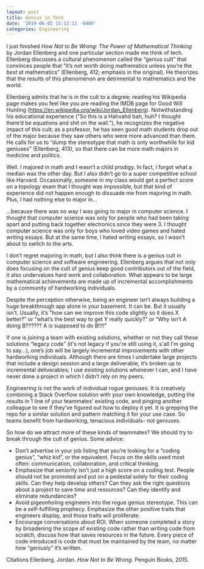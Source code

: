 ```yaml
---
layout: post
title: Genius in Tech
date: '2019-06-05 15:12:11 -0400'
categories: Engineering
---
```


I just finished *How Not to Be Wrong: The Power of Mathematical Thinking* by Jordan Ellenberg and one particular section made me think of tech. Ellenberg discusses a cultural phenomenon called the “genius cult” that convinces people that “it’s not worth doing mathematics unless you’re the *best* at mathematics” (Ellenberg, 412; emphasis in the original). He theorizes that the results of this phenomenon are detrimental to mathematics and the world.
 
Ellenberg admits that he is in the cult to a degree; reading his Wikipedia page makes you feel like you are reading the IMDB page for Good Will Hunting (https://en.wikipedia.org/wiki/Jordan_Ellenberg). Notwithstanding his educational experience (“So this is a Hahvahd bah, huh? I thought there’d be equations and shit on the wall.”), he recognizes the negative impact of this cult; as a professor, he has seen good math students drop out of the major because they saw others who were more advanced than them. He calls for us to “dump the stereotype that math is only worthwhile for kid geniuses” (Ellenberg, 413), so that there can be more math majors in medicine and politics.

Well. I majored in math and I wasn’t a child prodigy. In fact, I forgot what a median was the other day. But I also didn’t go to a super competitive school like Harvard. Occasionally, someone in my class would get a perfect score on a topology exam that I thought was impossible, but that kind of experience did not happen enough to dissuade me from majoring in math. Plus, I had nothing else to major in...

...because there was no way I was going to major in computer science. I thought that computer science was only for people who had been taking apart and putting back together electronics since they were 3. I thought computer science was only for boys who loved video games and hated writing essays. But at the same time, I hated writing essays, so I wasn’t about to switch to the arts.

I don’t regret majoring in math, but I also think there is a genius cult in computer science and software engineering.  Ellenberg argues that not only does focusing on the cult of genius keep good contributors out of the field, it also undervalues hard work and collaboration. What appears to be large mathematical achievements are made up of incremental accomplishments by a community of hardworking individuals. 

Despite the perception otherwise, being an engineer isn’t always building a huge breakthrough app alone in your basement. It can be. But it usually isn’t. Usually, it’s “how can we improve this code slightly so it does X better?” or “what’s the best way to get Y really quickly?” or “Why isn’t A doing B?????? A is supposed to do B!!!!”

If one is joining a team with existing solutions, whether or not they call these solutions “legacy code” (it's not legacy if you're still using it, s'all I'm going to say...), one’s job will be largely incremental improvements with other hardworking individuals. Although there are times I undertake large projects that include a design session and a large deliverable, it’s broken up to incremental deliverables; I use existing solutions whenever I can, and I have never done a project in which I didn’t rely on my peers. 

Engineering is not the work of individual rogue geniuses. It is creatively combining a Stack Overflow solution with your own knowledge, putting the results in 1 line of your teammates’ existing code, and pinging another colleague to see if they’ve figured out how to deploy it yet. It is grepping the repo for a similar solution and pattern matching it for your use case. So teams benefit from hardworking, tenacious individuals- not geniuses.

So how do we attract more of these kinds of teammates? We should try to break through the cult of genius. Some advice:
* Don’t advertise in your job listing that you’re looking for a “coding genius”, “whiz kid”, or the equivalent. Focus on the skills used most often: communication, collaboration, and critical thinking. 
* Emphasize that seniority isn’t just a high score on a coding test. People should not be promoted and put on a pedestal solely for their coding skills. Can they help develop others? Can they ask the right questions about a project to save time and resources? Can they identify and eliminate redundancies? 
* Avoid pigeonholing engineers into the rogue genius stereotype. This can be a self-fulfilling prophecy. Emphasize the other positive traits that engineers display, and those traits will proliferate. 
* Encourage conversations about ROI. When someone completed a story by broadening the scope of existing code rather than writing code from scratch, discuss how that saves resources in the future. Every piece of code introduced is code that must be maintained by the team, no matter how “geniusly” it’s written. 

Citations
Ellenberg, Jordan. *How Not to Be Wrong*. Penguin Books, 2015.
